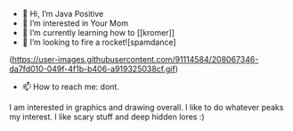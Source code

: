 - 👋 Hi, I’m Java Positive
- 👀 I’m interested in Your Mom
- 🌱 I’m currently learning how to [[kromer]]
- 💞️ I’m looking to fire a rocket![spamdance]

(https://user-images.githubusercontent.com/91114584/208067346-da7fd010-049f-4f1b-b406-a919325038cf.gif)

- 📫 How to reach me: dont.

I am interested in graphics and drawing overall. I like to do whatever peaks my interest. I like scary stuff and deep hidden lores :)

<!---
TheySatan/ThemSatan is a ✨ special ✨ repository because its `README.md` (this file) appears on your GitHub profile.
You can click the Preview link to take a look at your changes.
--->
